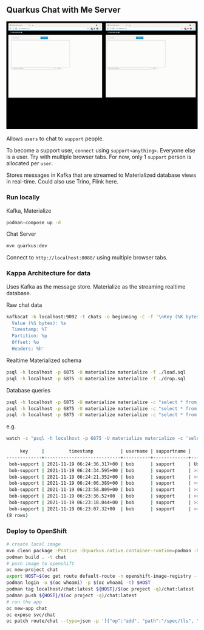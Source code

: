 ## Quarkus Chat with Me Server

![images/chat.gif](images/chat.gif)

Allows `users` to chat to `support` people.

To become a support user, `connect` using `support<anything>`. Everyone else is a user. Try with multiple browser tabs. For now, only 1 `support` person is allocated per `user`. 

Stores messages in Kafka that are streamed to Materialized database views in real-time. Could also use Trino, Flink here.

### Run locally

Kafka, Materialize
```bash
podman-compose up -d
```

Chat Server
```bash
mvn quarkus:dev
```

Connect to `http://localhost:8080/` using multiple browser tabs.

### Kappa Architecture for data

Uses Kafka as the message store. Materialize as the streaming realtime database.

Raw chat data
```bash
kafkacat -b localhost:9092 -t chats -o beginning -C -f '\nKey (%K bytes): %k
  Value (%S bytes): %s
  Timestamp: %T
  Partition: %p
  Offset: %o
  Headers: %h'
```

Realtime Materialized schema
```bash
psql -h localhost -p 6875 -U materialize materialize -f ./load.sql
psql -h localhost -p 6875 -U materialize materialize -f ./drop.sql
```

Database queries
```bash
psql -h localhost -p 6875 -U materialize materialize -c "select * from CHAT_ALL;"
psql -h localhost -p 6875 -U materialize materialize -c "select * from CHAT_TOTALS;"
psql -h localhost -p 6875 -U materialize materialize -c "select * from CHAT_ALL where key in ('bob-support') order by timestamp desc;"
```

e.g.
```bash
watch -c "psql -h localhost -p 6875 -U materialize materialize -c 'select * from CHAT_ALL order by timestamp desc;'"

     key     |         timestamp          | username | supportname |        	                 message
-------------+----------------------------+----------+-------------+-----------------------------------------------------------------
 bob-support | 2021-11-19 06:24:36.317+00 | bob      | support     | User bob left
 bob-support | 2021-11-19 06:24:34.595+00 | bob      | support     | >> bob: ah, right ! that worked thanks. see ya !
 bob-support | 2021-11-19 06:24:21.352+00 | bob      | support     | >> support: well, its easy .. you just goto here http://help-me
 bob-support | 2021-11-19 06:24:06.389+00 | bob      | support     | >> bob: err .. how do i do that ?
 bob-support | 2021-11-19 06:23:58.809+00 | bob      | support     | >> support: oh, thats sounds bad .. can you check online ?
 bob-support | 2021-11-19 06:23:36.52+00  | bob      | support     | >> bob: i have lost my app?
 bob-support | 2021-11-19 06:23:18.044+00 | bob      | support     | >> support: hi bob, how can i help ?
 bob-support | 2021-11-19 06:23:07.32+00  | bob      | support     | >> bob: hi
(8 rows)
```

### Deploy to OpenShift

```bash
# create local image
mvn clean package -Pnative -Dquarkus.native.container-runtime=podman -Dquarkus.native.container-build=true -Dquarkus.native.builder-image=quay.io/quarkus/ubi-quarkus-mandrel:21.3.0.0-Final-java17
podman build . -t chat
# push image to openshift
oc new-project chat
export HOST=$(oc get route default-route -n openshift-image-registry --template='{{ .spec.host }}')
podman login -u $(oc whoami) -p $(oc whoami -t) $HOST
podman tag localhost/chat:latest ${HOST}/$(oc project -q)/chat:latest
podman push ${HOST}/$(oc project -q)/chat:latest
# run the app
oc new-app chat
oc expose svc/chat
oc patch route/chat --type=json -p '[{"op":"add", "path":"/spec/tls", "value":{"termination":"edge","insecureEdgeTerminationPolicy":"Redirect"}}]'
```
